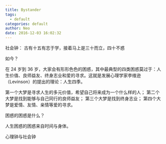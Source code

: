 ```yaml
---
title: Bystander
tags:
  - default
categories: default
author: Neo
date: 2016-12-03 16:02:32
---
```



社会钟：
古有十五有志于学，接着马上是三十而立，四十不惑

如今？

在 24 岁到 36 岁，大家会有形形色色的困惑，其中最典型的四类困惑莫过于：人生价值、良师益友、终身志业和爱的寻求。这就是发展心理学家李维逊（Levinson）的提出的理论：人生四季。

第一个大梦是寻求人生的多元价值，希望自己将来成为一个什么样的人；
第二个大梦是找到能够与自己同行的良师益友；
第三个大梦是找到终身志业；
第四个大梦是爱情、友情、亲情等爱的寻求。

困惑的困惑是什么？

人生困惑的困惑来自时间与身体。

心理钟与社会钟

<!--more-->





